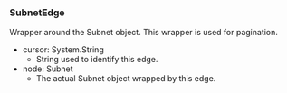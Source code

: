### SubnetEdge
Wrapper around the Subnet object. This wrapper is used for pagination.

- cursor: System.String
  - String used to identify this edge.
- node: Subnet
  - The actual Subnet object wrapped by this edge.
